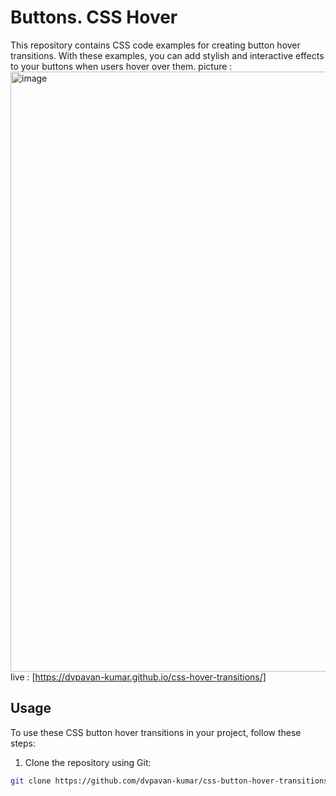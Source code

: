 # Buttons. CSS Hover

This repository contains CSS code examples for creating button hover transitions. With these examples, you can add stylish and interactive effects to your buttons when users hover over them.
picture : <img width="960" alt="image" src="https://github.com/dvpavan-kumar/css-hover-transitions/assets/128026613/801e39ca-1550-45fe-84af-69f379897eb9">
live : [https://dvpavan-kumar.github.io/css-hover-transitions/]

## Usage

To use these CSS button hover transitions in your project, follow these steps:

1. Clone the repository using Git:

```bash
git clone https://github.com/dvpavan-kumar/css-button-hover-transitions.git
